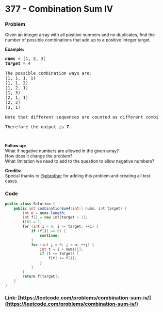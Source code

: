 # 377 - Combination Sum IV

### Problem
<p>Given an integer array with all positive numbers and no duplicates, find the number of possible combinations that add up to a positive integer target.</p>

<p><b>Example:</b></p>

<pre>
<i><b>nums</b></i> = [1, 2, 3]
<i><b>target</b></i> = 4

The possible combination ways are:
(1, 1, 1, 1)
(1, 1, 2)
(1, 2, 1)
(1, 3)
(2, 1, 1)
(2, 2)
(3, 1)

Note that different sequences are counted as different combinations.

Therefore the output is <i><b>7</b></i>.
</pre>

<p>&nbsp;</p>

<p><b>Follow up:</b><br />
What if negative numbers are allowed in the given array?<br />
How does it change the problem?<br />
What limitation we need to add to the question to allow negative numbers?</p>

<p><b>Credits:</b><br />
Special thanks to <a href="https://leetcode.com/pbrother/">@pbrother</a> for adding this problem and creating all test cases.</p>


### Code
```java
public class Solution {
    public int combinationSum4(int[] nums, int target) {
        int n = nums.length;
        int f[] = new int[target + 1];
        f[0] = 1;
        for (int i = 0; i <= target; ++i) {
            if (f[i] == 0) {
                continue;
            }
            for (int j = 0; j < n; ++j) {
                int t = i + nums[j];
                if (t <= target) {
                    f[t] += f[i];
                }
            }
        }
        return f[target];
    }
}
```
### Link: [https://leetcode.com/problems/combination-sum-iv/](https://leetcode.com/problems/combination-sum-iv/)
